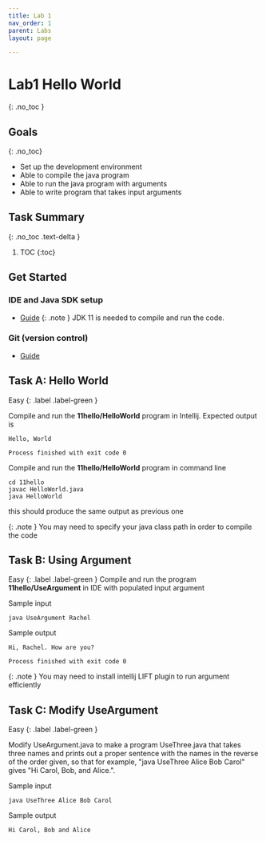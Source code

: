 ```yaml
---
title: Lab 1
nav_order: 1
parent: Labs
layout: page

---
```


# Lab1 Hello World
{: .no_toc }

## Goals
{: .no_toc}
* Set up the development environment
* Able to compile the java program
* Able to run the java program with arguments
* Able to write program that takes input arguments

## Task Summary
{: .no_toc .text-delta }
1. TOC
{:toc}

## Get Started

### IDE and Java SDK setup
* [Guide](https://introcs.cs.princeton.edu/java/code/)
{: .note }
JDK 11 is needed to compile and run the code.


### Git (version control)
* [Guide](https://git-scm.com/videos)

## Task A: Hello World 
Easy
{: .label .label-green }


Compile and run the **11hello/HelloWorld** program in Intellij. 
Expected output is

```
Hello, World

Process finished with exit code 0
```

Compile and run the **11hello/HelloWorld** program in command line

```
cd 11hello
javac HelloWorld.java
java HelloWorld
```
this should produce the same output as previous one

{: .note } 
You may need to specify your java class path in order to compile the code


## Task B: Using Argument 
Easy
{: .label .label-green }
Compile and run the program **11hello/UseArgument** in IDE with populated input argument

Sample input
```
java UseArgument Rachel
```
Sample output
``` 
Hi, Rachel. How are you?

Process finished with exit code 0
```

{: .note }
You may need to install intellij LIFT plugin to run argument efficiently


## Task C: Modify UseArgument 

Easy
{: .label .label-green }

Modify UseArgument.java to make a program UseThree.java that takes three names and prints out a proper sentence with the names in the reverse of the order given, so that for example, "java UseThree Alice Bob Carol" gives "Hi Carol, Bob, and Alice.".

Sample input
```
java UseThree Alice Bob Carol
```
Sample output

```
Hi Carol, Bob and Alice

```


